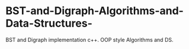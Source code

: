 # BST-and-Digraph-Algorithms-and-Data-Structures-
 BST and Digraph implementation c++.  OOP style Algorithms and DS.  

